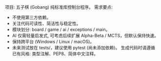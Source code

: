 <!-- Use this file to provide workspace-specific custom instructions to Copilot. For more details, visit https://code.visualstudio.com/docs/copilot/copilot-customization#_use-a-githubcopilotinstructionsmd-file -->
项目: 五子棋 (Gobang) 纯标准库控制台程序。
需求要点:
- 不使用第三方依赖。
- 关注代码可读性、简洁性与稳定性。
- 模块划分: board / game / ai / exceptions / main。
- AI 仅需轻量启发式, 可考虑后续扩展 Alpha-Beta / MCTS，但默认保持快速。
- 保持跨平台 (Windows / Linux / macOS)。
- 未来测试放在 tests/，建议使用 pytest (尚未添加依赖)。
生成代码时请遵循已有风格: 类型注解、PEP8、简体中文注释。
